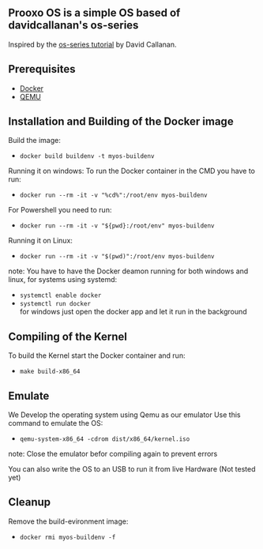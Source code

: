 ## Prooxo OS is a simple OS based of davidcallanan's os-series
 Inspired by the [os-series tutorial](https://github.com/davidcallanan/os-series) by David Callanan.

## Prerequisites
- [Docker](https://www.docker.com/get-started)
- [QEMU](https://www.qemu.org/)

## Installation and Building of the Docker image
Build the image:
 - `docker build buildenv -t myos-buildenv`

Running it on windows:
To run the Docker container in the CMD you have to run: 
 - `docker run --rm -it -v "%cd%":/root/env myos-buildenv`
 
For Powershell you need to run:
 - `docker run --rm -it -v "${pwd}:/root/env" myos-buildenv`

Running it on Linux:
 - `docker run --rm -it -v "$(pwd)":/root/env myos-buildenv`

note: You have to have the Docker deamon running for both windows and linux,
for systems using systemd:
- `systemctl enable docker`
- `systemctl run docker` <br>
for windows just open the docker app and let it run in the background

## Compiling of the Kernel
To build the Kernel start the Docker container and run:
- `make build-x86_64`
## Emulate
We Develop the operating system using Qemu as our emulator
Use this command to emulate the OS:   
 - `qemu-system-x86_64 -cdrom dist/x86_64/kernel.iso`

note: Close the emulator befor compiling again to prevent errors

You can also write the OS to an USB to run it from live Hardware (Not tested yet)

## Cleanup

Remove the build-evironment image:
 - `docker rmi myos-buildenv -f`
